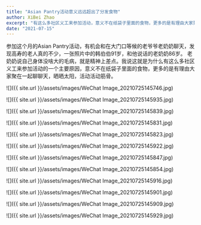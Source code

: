 ```yaml
---
title: "Asian Pantry活动意义远远超出了分发食物"
author: XiBei Zhao
excerpt: "有这么多社区义工来参加活动，意义不在纸袋子里面的食物，更多的是有理由大家聚在一起聊聊天，晒晒太阳，活动活动筋骨。这也是我们试图建设一个崭新社区的目的所在。"
date: "2021-07-15"
---
```

参加这个月的Asian Pantry活动，有机会和在大门口等候的老爷爷老奶奶聊天，发现高寿的老人真的不少，一张照片中的韩伯伯91岁，和他说话的老奶奶86岁。 老奶奶说自己身体没啥大的毛病，就是精神上差点。我说这就是为什么有这么多社区义工来参加活动的一个主要原因，意义不在纸袋子里面的食物，更多的是有理由大家聚在一起聊聊天，晒晒太阳，活动活动筋骨。

![]({{ site.url }}/assets/images/WeChat Image_20210725145746.jpg)

![]({{ site.url }}/assets/images/WeChat Image_20210725145935.jpg)

![]({{ site.url }}/assets/images/WeChat Image_20210725145839.jpg)

![]({{ site.url }}/assets/images/WeChat Image_20210725145831.jpg)

![]({{ site.url }}/assets/images/WeChat Image_20210725145823.jpg)

![]({{ site.url }}/assets/images/WeChat Image_20210725145922.jpg)

![]({{ site.url }}/assets/images/WeChat Image_20210725145847.jpg)

![]({{ site.url }}/assets/images/WeChat Image_20210725145854.jpg)

![]({{ site.url }}/assets/images/WeChat Image_20210725145916.jpg)

![]({{ site.url }}/assets/images/WeChat Image_20210725145901.jpg)

![]({{ site.url }}/assets/images/WeChat Image_20210725145909.jpg)

![]({{ site.url }}/assets/images/WeChat Image_20210725145929.jpg)
